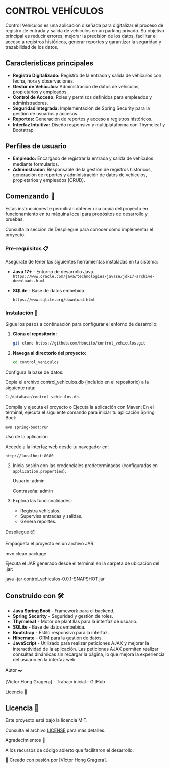 
# CONTROL VEHÍCULOS

Control Vehículos es una aplicación diseñada para digitalizar el proceso de registro de entrada y salida de vehículos en un parking privado. Su objetivo principal es reducir errores, mejorar la precisión de los datos, facilitar el acceso a registros históricos, generar reportes y garantizar la seguridad y trazabilidad de los datos.

## Características principales

- **Registro Digitalizado:** Registro de la entrada y salida de vehículos con fecha, hora y observaciones.
- **Gestor de Vehículos:** Administración de datos de vehículos, propietarios y empleados.
- **Control de Acceso:** Roles y permisos definidos para empleados y administradores.
- **Seguridad Integrada:** Implementación de Spring Security para la gestión de usuarios y accesos.
- **Reportes:** Generación de reportes y acceso a registros históricos.
- **Interfaz Intuitiva:** Diseño responsivo y multiplataforma con Thymeleaf y Bootstrap.

## Perfiles de usuario

- **Empleado:** Encargado de registrar la entrada y salida de vehículos mediante formularios.
- **Administrador:** Responsable de la gestión de registros históricos, generación de reportes y administración de datos de vehículos, propietarios y empleados (CRUD).

## Comenzando 🚀

Estas instrucciones te permitirán obtener una copia del proyecto en funcionamiento en tu máquina local para propósitos de desarrollo y pruebas.

Consulta la sección de Despliegue para conocer cómo implementar el proyecto.

### Pre-requisitos 📋

Asegúrate de tener las siguientes herramientas instaladas en tu sistema:

- **Java 17+** - Entorno de desarrollo Java.
   ```https://www.oracle.com/java/technologies/javase/jdk17-archive-downloads.html```


- **SQLite** - Base de datos embebida.

   ```https://www.sqlite.org/download.html```

### Instalación 🔧

Sigue los pasos a continuación para configurar el entorno de desarrollo:

1. **Clona el repositorio:**

   ```bash
   git clone https://github.com/Honcito/control_vehiculos.git


2. **Navega al directorio del proyecto:**

   ```bash
   cd control_vehiculos


Configura la base de datos:

Copia el archivo control_vehiculos.db (incluido en el repositorio) a la siguiente ruta:
   ```bash
   C:/database/control_vehiculos.db.
```
Compila y ejecuta el proyecto o Ejecuta la aplicación con Maven: En el terminal, ejecuta el siguiente comando para iniciar tu aplicación Spring Boot:

   ```mvn spring-boot:run```

Uso de la aplicación

Accede a la interfaz web desde tu navegador en:
   ```bash
   http://localhost:8080
```
2. Inicia sesión con las credenciales predeterminadas (configuradas en `application.properties`).

   Usuario: admin

   Contraseña: admin

3. Explora las funcionalidades:
    - Registra vehículos.
    - Supervisa entradas y salidas.
    - Genera reportes.

   
Despliegue 📦

Empaqueta el proyecto en un archivo JAR:

mvn clean package

Ejecuta el JAR generado desde el terminal en la carpeta de ubicación del .jar:

java -jar control_vehiculos-0.0.1-SNAPSHOT.jar

## Construido con 🛠️

- **Java Spring Boot** - Framework para el backend.
- **Spring Security** - Seguridad y gestión de roles.
- **Thymeleaf** - Motor de plantillas para la interfaz de usuario.
- **SQLite** - Base de datos embebida.
- **Bootstrap** - Estilo responsivo para la interfaz.
- **Hibernate** - ORM para la gestión de datos.
- **JavaScript** - Utilizado para realizar peticiones AJAX y mejorar la interactividad de la aplicación. Las peticiones AJAX permiten realizar consultas dinámicas sin recargar la página, lo que mejora la experiencia del usuario en la interfaz web.


Autor ✒️

[Víctor Hong Gragera] - Trabajo inicial - GitHub

Licencia 📄

## Licencia 📄

Este proyecto está bajo la licencia MIT.

Consulta el archivo [LICENSE](./LICENSE) para más detalles.


Agradecimientos 🎁

A los recursos de código abierto que facilitaron el desarrollo.

💪 Creado con pasión por [Víctor Hong Gragera].


